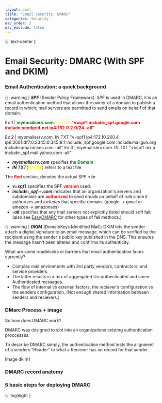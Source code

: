 ```yaml
---
layout: post
title: "Email Security: DMARC"
categories: Security
nav_order: 3
nav_exclude: false
---
```


{: .text-center }
# Email Security: DMARC (With SPF and DKIM)


### Email Authentication; a quick background
{: .warning }
***SPF*** (Sender Policy Framework): SPF is used in DMARC, it is an email authentication method that allows the owner of a domain to publish a record in which; mail servers are permitted to send emails on behalf of that domain.

Ex 1 | <span style="color: green; font-weight: bold;">myemailserv.com.</span>  <span style="color: yellow; font-weight: bold;">IN TXT</span>  <span style="color: red; font-weight: bold;">"v=spf1 include:_spf.google.com include:sendgrid.net ip4:192.0.2.0/24 -all"</span>

Ex 2 | myemailserv.com. IN TXT "v=spf1 ip4:172.10.200.4 ip6:2001:df7:0:2345:0:345:8:1 include:_spf.google.com include:mailgun.org include:amazonses.com -all"
Ex  3 | myemailserv.com. IN TXT "v=spf1 mx a include:_spf.mail.yahoo.com -all"

- ***myemailserv.com*** specifies the <span style="color: green; font-weight: bold;">Domain</span>
- ***IN TXT***(<span style="color: yellow; font-weight: bold;">IN TXT</span>) refers to a text file

The <span style="color: red; font-weight: bold;">Red</span> section, denotes the actual SPF rule: 

- ***v=spf1*** specifies the SPF <span style="color: red; font-weight: bold;">version</span> used.
- ***include:_spf.~.com*** indicates that an organization's servers and subdomains are <span style="color: red; font-weight: bold;">authorized</span> to send emails on behalf of rule since it authorizes and _includes_ that specific domain. (google -> gmail or amazon -> amazonses)
- ***-all*** specifies that any mail servers not explicitly listed should soft fail.
(also see [EasyDMARC] for other types of fail methods.)

{: .warning }
***DKIM*** (DomainKeys Identified Mail): DKIM lets the sender attach a digital signature to an email message, which can be verified by the recipient using the sender's public key published in the DNS. This ensures the message hasn't been altered and confirms its authenticity.





What are some roadblocks or barriers that email authentication faces currently? 
- Complex mail enviroments with 3rd party vendors, contractors, and service providers.
- The latter results in a mix of aggregated Un-authenticated and some Authenticated messages.
- The flow of internal vs external factors, the reciever's configuration vs the senders configuration. (Not enough shared information between senders and recievers.)

### DMarc Process + image

So how does DMARC work? 

DMARC was designed to slot into an organizations existing authentication proccesses.

To describe DMARC simply, the authentication method tests the alignment of a senders "Header" to what a Reciever has on record for that sender. 

Image dkim1

### DMARC record anatomy

### 5 basic steps for deploying DMARC

{: .highlight }


[EasyDMARC]: https://easydmarc.com/blog/spf-authentication-spf-all-vs-all/
